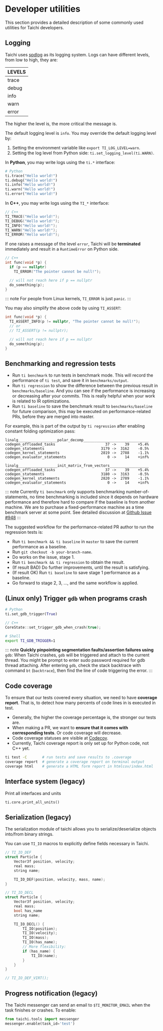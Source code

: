 # Developer utilities

This section provides a detailed description of some commonly used
utilities for Taichi developers.

## Logging

Taichi uses [spdlog](https://github.com/gabime/spdlog) as its logging
system. Logs can have different levels, from low to high, they are:

| LEVELS |
| ------ |
| trace  |
| debug  |
| info   |
| warn   |
| error  |

The higher the level is, the more critical the message is.

The default logging level is `info`. You may override the default
logging level by:

1.  Setting the environment variable like `export TI_LOG_LEVEL=warn`.
2.  Setting the log level from Python side:
    `ti.set_logging_level(ti.WARN)`.

In **Python**, you may write logs using the `ti.*` interface:

```python
# Python
ti.trace("Hello world!")
ti.debug("Hello world!")
ti.info("Hello world!")
ti.warn("Hello world!")
ti.error("Hello world!")
```

In **C++**, you may write logs using the `TI_*` interface:

```cpp
// C++
TI_TRACE("Hello world!");
TI_DEBUG("Hello world!");
TI_INFO("Hello world!");
TI_WARN("Hello world!");
TI_ERROR("Hello world!");
```

If one raises a message of the level `error`, Taichi will be
**terminated** immediately and result in a `RuntimeError` on Python
side.

```cpp
// C++
int func(void *p) {
  if (p == nullptr)
    TI_ERROR("The pointer cannot be null!");

  // will not reach here if p == nullptr
  do_something(p);
}
```

::: note
For people from Linux kernels, `TI_ERROR` is just `panic`.
:::

You may also simplify the above code by using `TI_ASSERT`:

```cpp
int func(void *p) {
  TI_ASSERT_INFO(p != nullptr, "The pointer cannot be null!");
  // or
  // TI_ASSERT(p != nullptr);

  // will not reach here if p == nullptr
  do_something(p);
}
```

## Benchmarking and regression tests

- Run `ti benchmark` to run tests in benchmark mode. This will record
  the performance of `ti test`, and save it in `benchmarks/output`.
- Run `ti regression` to show the difference between the previous
  result in `benchmarks/baseline`. And you can see if the performance
  is increasing or decreasing after your commits. This is really
  helpful when your work is related to IR optimizations.
- Run `ti baseline` to save the benchmark result to
  `benchmarks/baseline` for future comparison, this may be executed on
  performance-related PRs, before they are merged into master.

For example, this is part of the output by `ti regression` after
enabling constant folding optimization pass:

```
linalg__________________polar_decomp______________________________
codegen_offloaded_tasks                       37 ->    39    +5.4%
codegen_statements                          3179 ->  3162    -0.5%
codegen_kernel_statements                   2819 ->  2788    -1.1%
codegen_evaluator_statements                   0 ->    14    +inf%

linalg__________________init_matrix_from_vectors__________________
codegen_offloaded_tasks                       37 ->    39    +5.4%
codegen_statements                          3180 ->  3163    -0.5%
codegen_kernel_statements                   2820 ->  2789    -1.1%
codegen_evaluator_statements                   0 ->    14    +inf%
```

::: note
Currently `ti benchmark` only supports benchmarking
number-of-statements, no time benchmarking is included since it depends
on hardware performance and therefore hard to compare if the baseline is
from another machine. We are to purchase a fixed-performance machine as
a time benchmark server at some point. See detailed discussion at [Github Issue #948](https://github.com/taichi-dev/taichi/issues/948)
:::

The suggested workflow for the performance-related PR author to run the
regression tests is:

- Run `ti benchmark && ti baseline` in `master` to save the current
  performance as a baseline.
- Run `git checkout -b your-branch-name`.
- Do works on the issue, stage 1.
- Run `ti benchmark && ti regression` to obtain the result.
- (If result BAD) Do further improvements, until the result is
  satisfying.
- (If result OK) Run `ti baseline` to save stage 1 performance as a
  baseline.
- Go forward to stage 2, 3, ..., and the same workflow is applied.

## (Linux only) Trigger `gdb` when programs crash

```python
# Python
ti.set_gdb_trigger(True)
```

```cpp
// C++
CoreState::set_trigger_gdb_when_crash(true);
```

```bash
# Shell
export TI_GDB_TRIGGER=1
```

::: note
**Quickly pinpointing segmentation faults/assertion failures using**
`gdb`: When Taichi crashes, `gdb` will be triggered and attach to the
current thread. You might be prompt to enter sudo password required for
gdb thread attaching. After entering `gdb`, check the stack backtrace
with command `bt` (`backtrace`), then find the line of code triggering
the error.
:::

## Code coverage

To ensure that our tests covered every situation, we need to have
**coverage report**. That is, to detect how many percents of code lines
in is executed in test.

- Generally, the higher the coverage percentage is, the stronger our
  tests are.
- When making a PR, we want to **ensure that it comes with
  corresponding tests**. Or code coverage will decrease.
- Code coverage statuses are visible at
  [Codecov](https://codecov.io/gh/taichi-dev/taichi).
- Currently, Taichi coverage report is only set up for Python code,
  not C++ yet.

```bash
ti test -C       # run tests and save results to .coverage
coverage report  # generate a coverage report on terminal output
coverage html    # generate a HTML form report in htmlcov/index.html
```

## Interface system (legacy)

Print all interfaces and units

```python
ti.core.print_all_units()
```

## Serialization (legacy)

The serialization module of taichi allows you to serialize/deserialize
objects into/from binary strings.

You can use `TI_IO` macros to explicitly define fields necessary in
Taichi.

```cpp
// TI_IO_DEF
struct Particle {
    Vector3f position, velocity;
    real mass;
    string name;

    TI_IO_DEF(position, velocity, mass, name);
}

// TI_IO_DECL
struct Particle {
    Vector3f position, velocity;
    real mass;
    bool has_name
    string name;

    TI_IO_DECL() {
        TI_IO(position);
        TI_IO(velocity);
        TI_IO(mass);
        TI_IO(has_name);
        // More flexibility:
        if (has_name) {
            TI_IO(name);
        }
    }
}

// TI_IO_DEF_VIRT();
```

## Progress notification (legacy)

The Taichi messenger can send an email to `$TI_MONITOR_EMAIL` when the
task finishes or crashes. To enable:

```python
from taichi.tools import messenger
messenger.enable(task_id='test')
```
